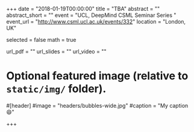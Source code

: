 
+++
date = "2018-01-19T00:00:00"
title = "TBA"
abstract = ""
abstract_short = ""
event = "UCL, DeepMind CSML Seminar Series "
event_url = "http://www.csml.ucl.ac.uk/events/332"
location = "London, UK"

selected = false
math = true

url_pdf = ""
url_slides = ""
url_video = ""

# Optional featured image (relative to `static/img/` folder).
#[header]
#image = "headers/bubbles-wide.jpg"
#caption = "My caption :smile:"

+++


